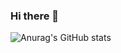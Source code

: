 ### Hi there 👋
![Anurag's GitHub stats](https://github-readme-stats.vercel.app/api?username=Barbosaadev&show_icons=true&theme=monokai)
